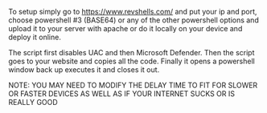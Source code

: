 To setup simply go to https://www.revshells.com/ and put your ip and port, choose powershell #3 (BASE64) or any of the other powershell options and upload it to your server with apache or do it locally on your device and deploy it online.

The script first disables UAC and then Microsoft Defender.
Then the script goes to your website and copies all the code.
Finally it opens a powershell window back up executes it and closes it out.

NOTE: YOU MAY NEED TO MODIFY THE DELAY TIME TO FIT FOR SLOWER OR FASTER DEVICES AS WELL AS IF YOUR INTERNET SUCKS OR IS REALLY GOOD 

